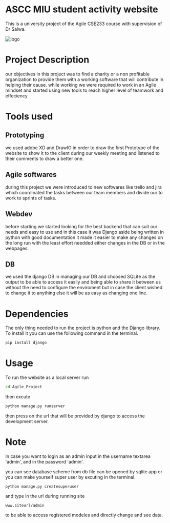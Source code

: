 # ASCC MIU student activity website
This is a university project of the Agile CSE233 course with supervision of Dr Salwa. 

![logo](https://user-images.githubusercontent.com/64339763/210307750-6f9f4a8a-3f4f-446b-bbe3-26dce7cd4876.jpg)

# Project Description
our objectives in this project was to find a charity or a non profitable organization to provide them with a working software that will contribute in helping their cause.
while working we were required to work in an Agile mindset and started using new tools to reach higher level of teamwork and effeciency
# Tools used
## Prototyping 
we used adobe XD and DrawIO in order to draw the first Prototype of the website to show it to the client during our weekly meeting and listened to their comments to draw a better one.
## Agile softwares
during this project we were introduced to new softwares like trello and jira which coordinated the tasks between our team members and divide our to work to sprints of tasks.
## Webdev

before starting we started looking for the best backend that can suit our needs and easy to use and in this case it was Django aside being written in python with good documentation it made it easier to make any changes on the long run with the least effort needded either changes in the DB or in the webpages.
## DB
we used the django DB in managing our DB and choosed SQLite as the output to be able to access it easily and being able to share it between us without the need to configure the enviroment
but in case the client wished to change it to anything else it will be as easy as changing one line.
# Dependencies
The only thing needed to run the project is python and the Django library.
To install it you can use the following command in the terminal. 
```sh
pip install django
```
# Usage
To run the website as a local server run 
```sh
cd Agile_Project
``` 
then excute
```sh
python manage.py runserver
```
then press on the url that will be provided by django to access the development server.
# Note
In case you want to login as an admin input in the username textarea 'admin', and in the password 'admin'.

you can see database scheme from db file can be opened by sqlite app or you can make yourself super user by excuting in the terminal.
```ssh
python manage.py createsuperuser
``` 
and type in the url during running site 
```ssh
www.siteurl/admin
```
to be able to access registered 
modeles and directly change and see data.
